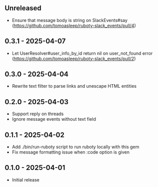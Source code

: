 ## Unreleased

- Ensure that message body is string on SlackEvents#say (https://github.com/tomoasleep/ruboty-slack_events/pull/4)

## 0.3.1 - 2025-04-07

- Let UserResolver#user_info_by_id return nil on user_not_found error (https://github.com/tomoasleep/ruboty-slack_events/pull/2)

## 0.3.0 - 2025-04-04

- Rewrite text filter to parse links and unescape HTML entities

## 0.2.0 - 2025-04-03

- Support reply on threads
- Ignore message events without text field

## 0.1.1 - 2025-04-02

- Add ./bin/run-ruboty script to run ruboty locally with this gem
- Fix message formatting issue when :code option is given

## 0.1.0 - 2025-04-01

- Initial release
